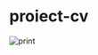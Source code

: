 # proiect-cv

![print](https://user-images.githubusercontent.com/120646806/224731165-142613a5-e0a9-4d9e-9ba5-d17a3ca43014.png)
